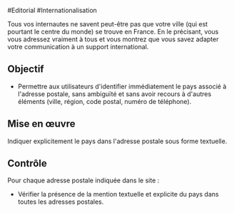 
#Editorial #Internationalisation

Tous vos internautes ne savent peut-être pas que votre ville (qui est pourtant le centre du monde) se trouve en France. En le précisant, vous vous adressez vraiment à tous et vous montrez que vous savez adapter votre communication à un support international.

Objectif
--------

*   Permettre aux utilisateurs d'identifier immédiatement le pays associé à l'adresse postale, sans ambiguïté et sans avoir recours à d'autres éléments (ville, région, code postal, numéro de téléphone).

Mise en œuvre
-------------

Indiquer explicitement le pays dans l'adresse postale sous forme textuelle.

Contrôle
--------

Pour chaque adresse postale indiquée dans le site :

*   Vérifier la présence de la mention textuelle et explicite du pays dans toutes les adresses postales.
